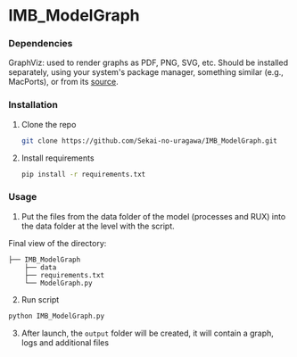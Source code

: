 # IMB_ModelGraph

### Dependencies

GraphViz: used to render graphs as PDF, PNG, SVG, etc. Should be installed separately, using your system's package manager, something similar (e.g., MacPorts), or from its [source](https://gitlab.com/graphviz/graphviz).

### Installation

1. Clone the repo
   ```sh
   git clone https://github.com/Sekai-no-uragawa/IMB_ModelGraph.git
   ```
2. Install requirements
   ```sh
   pip install -r requirements.txt
   ```
   
### Usage

1. Put the files from the data folder of the model (processes and RUX) into the data folder at the level with the script.

Final view of the directory:

```
├── IMB_ModelGraph
    ├── data
    ├── requirements.txt
    └── ModelGraph.py
``` 
2. Run script
```sh
python IMB_ModelGraph.py
```

3. After launch, the `output` folder will be created, it will contain a graph, logs and additional files
